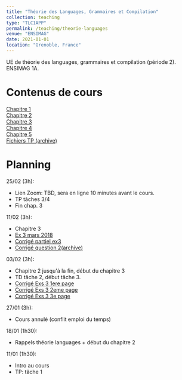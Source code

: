 ```yaml
---
title: "Théorie des Languages, Grammaires et Compilation"
collection: teaching
type: "TLC1APP"
permalink: /teaching/theorie-languages
venue: "ENSIMAG"
date: 2021-01-01
location: "Grenoble, France"
---
```



UE de théorie des languages, grammaires et compilation (période 2). ENSIMAG 1A.  


Contenus de cours
======
[Chapitre 1](/files/teaching/theorie-languages/chap1.pdf)  
[Chapitre 2](/files/teaching/theorie-languages/chap2.pdf)  
[Chapitre 3](/files/teaching/theorie-languages/chap3.pdf)  
[Chapitre 4](/files/teaching/theorie-languages/chap4.pdf)  
[Chapitre 5](/files/teaching/theorie-languages/chap5.pdf)  
[Fichiers TP (archive)](/files/teaching/theorie-languages/TP_TLC.zip)  

Planning
======
25/02 (3h):
* Lien Zoom: TBD, sera en ligne 10 minutes avant le cours.
* TP tâches 3/4
* Fin chap. 3


11/02 (3h):
* Chapitre 3  
* [Ex 3 mars 2018](/files/teaching/theorie-languages/ex_3_mars2018.pdf)
* [Corrigé partiel ex3](/files/teaching/theorie-languages/ex_3.zip)
* [Corrigé question 2(archive)](/files/teaching/theorie-languages/correction_ex_3_mars18_q2.tar.xz)

03/02 (3h):  
* Chapitre 2 jusqu'à la fin, début du chapitre 3
* TD tâche 2, début tâche 3.
* [Corrigé Exs 3 1ere page](/files/teaching/theorie-languages/ex3_12.jpg)  
* [Corrigé Exs 3 2eme page](/files/teaching/theorie-languages/ex3_123.jpg)  
* [Corrigé Exs 3 3e page](/files/teaching/theorie-languages/ex3_1234.jpg)  

27/01 (3h):
* Cours annulé (conflit emploi du temps)  

18/01 (1h30):
* Rappels théorie languages + début du chapitre 2  

11/01 (1h30):  
* Intro au cours  
* TP: tâche 1  
